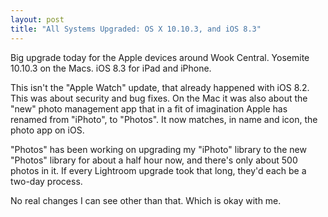 ```yaml
---
layout: post
title: "All Systems Upgraded: OS X 10.10.3, and iOS 8.3"
---
```

Big upgrade today for the Apple devices around Wook Central.
Yosemite 10.10.3 on the Macs.  iOS 8.3 for iPad and iPhone.

This isn't the "Apple Watch" update, that already happened with iOS 8.2.  This was
about security and bug fixes.  On the Mac it was also about the "new" photo management
app that in a fit of imagination
Apple has renamed from "iPhoto", to "Photos".  It now matches, in name and icon, the
photo app on iOS.

"Photos" has been working on upgrading my "iPhoto" library to the new "Photos"
library for about a half hour now, and there's only about 500 photos in it.  If
every Lightroom upgrade took that long, they'd each be a two-day process.

No real changes I can see other than that.  Which is okay with me.

